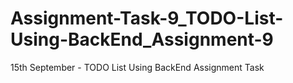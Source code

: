 # Assignment-Task-9_TODO-List-Using-BackEnd_Assignment-9
15th September - TODO List Using BackEnd  Assignment Task
